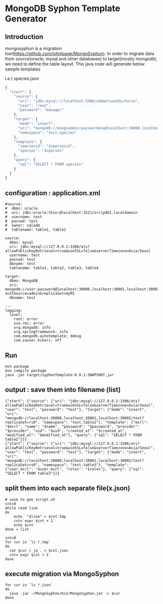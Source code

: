# MongoDB Syphon Template Generator

## Introduction
mongosyphon is a migration tool(https://github.com/johnlpage/MongoSyphon).
In order to migrate data from source(oracle, mysql and other databases) to target(mostly mongodb), we need to define the table layout.
This java code will generate below sample templates

i.e.) species.json
```javascript
{
  "start": {
    "source": {
      "uri": "jdbc:mysql://localhost:3306/sdemo?useSSL=false",
      "user": "root",
      "password": "manager"
    },
    "target": {
      "mode": "insert",
      "uri": "mongodb://mongoadmin:passwordone@localhost:30000,localhost:30001,localhost:30002/test?authSource=admin&replicaSet=myRS",
      "namespace": "test.species"
    },
    "template": {
      "speciesid": "$speciesid",
      "species": "$species"
    },
    "query": {
      "sql": "SELECT * FROM species"
    }
  }
}
```

## configuration : application.xml
```
#source:
#  dbms: oracle
#  uri: jdbc:oracle:thin:@localhost:1521/orclpdb1.localdomain
#  username: test
#  passwd: test
#  owner: sqladm
#  tablename: table1, table2

source:
  dbms: mysql
  uri: jdbc:mysql://127.0.0.1:3306/ats?allowPublicKeyRetrieval=true&useSSL=false&serverTimezone=Asia/Seoul
  username: test
  passwd: test
  dbname: test
  tablename: table1, table2, table3, table4

target:
  dbms: MongoDB
  uri: mongodb://user:password@localhost:30000,localhost:30001,localhost:30002/test?authSource=admin&replicaSet=myRS
  dbname: test

---
logging:
  level:
    root: error
    sun.rmi: error
    org.mongodb: info
    org.springframework: info
    com.mongodb.autotemplate: debug
    com.zaxxer.hikari: off
```

## Run
```console
mvn package
mvn compile package
java -jar target/syphonTemplate-0.0.1-SNAPSHOT.jar
```
## output : save them into filename (list)
```{"start": {"source": {"uri": "jdbc:mysql://127.0.0.1:3306/ats?allowPublicKeyRetrieval=true&useSSL=false&serverTimezone=Asia/Seoul", "user": "test", "password": "test"}, "target": {"mode": "insert", "uri": "mongodb://localhost:30000,localhost:30001,localhost:30002/test?replicaSet=rs0", "namespace": "test.table1"}, "template": {"user_id": "$user_id", "jongmok_cd": "$jongmok_cd", "jongmok_name": "$jongmok_name", "priority": "$priority", "buy_amt": "$buy_amt", "buy_price": "$buy_price", "target_price": "$target_price", "cut_loss_price": "$cut_loss_price", "buy_trd_yn": "$buy_trd_yn", "sell_trd_yn": "$sell_trd_yn", "inst_id": "$inst_id", "inst_dtm": "$inst_dtm", "updt_id": "$updt_id", "updt_dtm": "$updt_dtm"}, "query": {"sql": "SELECT * FROM table1"}}}
{"start": {"source": {"uri": "jdbc:mysql://127.0.0.1:3306/ats?allowPublicKeyRetrieval=true&useSSL=false&serverTimezone=Asia/Seoul", "user": "test", "password": "test"}, "target": {"mode": "insert", "uri": "mongodb://localhost:30000,localhost:30001,localhost:30002/test?replicaSet=rs0", "namespace": "test.table2"}, "template": {"msrl": "$msrl", "name": "$name", "password": "$password", "provider": "$provider", "uid": "$uid", "created_at": "$created_at", "modified_at": "$modified_at"}, "query": {"sql": "SELECT * FROM table2"}}}
{"start": {"source": {"uri": "jdbc:mysql://127.0.0.1:3306/ats?allowPublicKeyRetrieval=true&useSSL=false&serverTimezone=Asia/Seoul", "user": "test", "password": "test"}, "target": {"mode": "insert", "uri": "mongodb://localhost:30000,localhost:30001,localhost:30002/test?replicaSet=rs0", "namespace": "test.table3"}, "template": {"user_msrl": "$user_msrl", "roles": "$roles"}, "query": {"sql": "SELECT * FROM table3"}}}
```

## split them into each separate file(x.json) 

```
# save to gen_script.sh
cnt=0
while read line
do
    echo  "$line" > $cnt.tmp
    cnt=`expr $cnt + 1`
    echo $cnt
done < list

cnt=0
for cur in `ls *.tmp`
do
  cat $cur | jq . > $cnt.json
  cnt=`expr $cnt + 1`
done
```



## execute migration via MongoSyphon
```
for cur in `ls *.json`
do
  java -jar ~/MongoSyphon/bin/MongoSyphon.jar -c $cur
done
```
